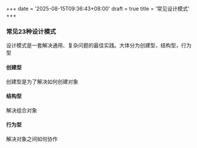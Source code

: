 +++
date = '2025-08-15T09:36:43+08:00'
draft = true
title = '常见设计模式'
+++
### 常见23种设计模式
设计模式是一套解决通用、复杂问题的最佳实践。大体分为创建型，结构型，行为型
#### 创建型
创建型是为了解决如何创建对象

#### 结构型
解决组合对象
#### 行为型
解决对象之间如何协作